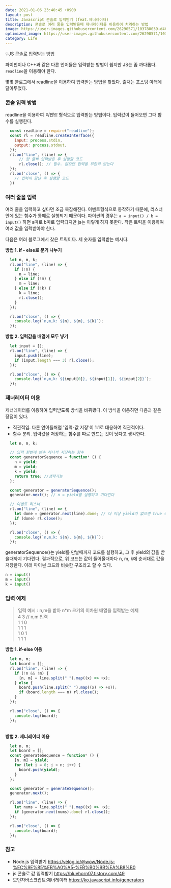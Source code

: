 ```yaml
---
date: 2021-01-06 23:40:45 +0900
layout: post
title: Javascript 콘솔로 입력받기 (feat.제너레이터)
description: 콘솔로 여러 줄을 입력받을때 제너레이터를 이용하여 처리하는 방법
image: https://user-images.githubusercontent.com/26290571/103780039-d46a5200-5077-11eb-8d9b-333cc28abdd1.png
optimized_image: https://user-images.githubusercontent.com/26290571/103780039-d46a5200-5077-11eb-8d9b-333cc28abdd1.png
category: Life
---
```


<p class="callout"> 💡JS 콘솔로 입력받는 방법</p>

파이썬이나 C++과 같은 다른 언어들은 입력받는 방법이 쉽지만 JS는 좀 까다롭다.
`readline`을 이용해야 한다.

몇몇 블로그에서 readline을 이용하여 입력받는 방법을 찾았다. 출처는 포스팅 아래에 달아두었다.

### 콘솔 입력 방법

readline을 이용하여 *이벤트* 형식으로 입력받는 방법이다. 입력값이 들어오면 그때 함수를 실행한다.

```js
  const readline = require("readline");
  const rl = readline.createInterface({
    input: process.stdin,
    output: process.stdout,
  });
  rl.on("line", (line) => {
      // 한 줄씩 입력받은 후 실행할 코드
      rl.close(); // 필수. 없으면 입력을 무한히 받는다
  });
  rl.on('close', () => {
    // 입력이 끝난 후 실행할 코드
  })
```

### 여러 줄을 입력

여러 줄을 입력하고 싶다면 조금 복잡해진다. 이벤트형식으로 동작하기 때문에, 리스너 안에 있는 함수가 통쨰로 실행되기 때문이다. 파이썬의 경우는 `a = input() / b = input()` 하면 a따로 b따로 입력되지만 js는 이렇게 하지 못한다. 작은 트릭을 이용하여 여러 값을 입력받아야 한다.

다음은 여러 블로그에서 찾은 트릭이다. 세 숫자를 입력받는 예시다.


**방법 1. if - else로 분기 나누기**
```js
  let n, m, k;
  rl.on("line", (line) => {
    if (!n) {
      n = line;
    } else if (!m) {
      m = line;
    } else if (!k) {
      k = line;
      rl.close();
    }
  });

  rl.on("close", () => {
    console.log(`n,m,k: ${n}, ${m}, ${k}`);
  });
```

**방법 2. 입력값을 배열에 모두 넣기**
```js
  let input = [];
  rl.on("line", (line) => {
    input.push(line);
    if (input.length === 3) rl.close();
  });

  rl.on("close", () => {
    console.log(`n,m,k: ${input[0]}, ${input[1]}, ${input[2]}`);
  });
```


### 제너레이터 이용

제너레이터를 이용하여 입력받도록 방식을 바꿔봤다. 이 방식을 이용하면 다음과 같은 장점이 있다.
- 직관적임. 다른 언어들처럼 '입력-값 저장'이 1:1로 대응하여 직관적이다.
- 함수 분리. 입력값을 저장하는 함수를 따로 만드는 것이 낫다고 생각한다.

```js
  let n, m, k;

  // 입력 한번에 변수 하나씩 저장하는 함수
  const generatorSequence = function* () {
    n = yield;
    m = yield;
    k = yield;
    return true; //생략가능
  };

  const generator = generatorSequence();
  generator.next(); // n = yield를 실행하고 기다린다

  // 이벤트 리스너
  rl.on("line", (line) => {
    let done = generator.next(line).done; // 더 이상 yield가 없으면 true 리턴
    if (done) rl.close();
  });

  rl.on("close", () => {
    console.log(`n,m,k: ${n}, ${m}, ${k}`);
  });
```

generatorSequence()는 yield를 만날때까지 코드를 실행하고, 그 후 yield의 값을 받을때까지 기다린다. 결과적으로, 위 코드는 값이 들어올때마다 n, m, k에 순서대로 값을 저장한다. 아래 파이썬 코드와 비슷한 구조라고 할 수 있다.

```python
n = input()
m = input()
k = input()
```



### 입력 예제

> 입력 예시 : n,m을 받아 n*m 크기의 이차원 배열을 입력받는 예제\
>  4 3  // n,m 입력 \
>  1 1 0\
>  1 1 1\
>  1 0 1\
>  1 1 1


**방법 1. if-else 이용**
```js
  let n, m;
  let board = [];
  rl.on("line", (line) => {
    if (!n && !m) {
      [n, m] = line.split(" ").map((x) => +x);
    } else {
      board.push(line.split(" ").map((x) => +x));
      if (board.length === n) rl.close();
    }
  });

  rl.on("close", () => {
    console.log(board);
  });
```
  \
**방법 2. 제너레이터 이용**
```js
  let n, m;
  let board = [];
  const generateSequence = function* () {
    [n, m] = yield;
    for (let i = 0; i < n; i++) {
      board.push(yield);
    }
  };

  const generator = generateSequence();
  generator.next();

  rl.on("line", (line) => {
    let nums = line.split(" ").map((x) => +x);
    if (generator.next(nums).done) rl.close();
  });

  rl.on("close", () => {
    console.log(board);
  });
```

### 참고

- Node.js 입력받기 <https://velog.io/@wow/Node.js-%EC%9E%85%EB%A0%A5-%EB%B0%9B%EA%B8%B0>
- js 콘솔로 값 입력받기 <https://bluehorn07.tistory.com/49>
- 모던자바스크립트:제너레이터 <https://ko.javascript.info/generators>
